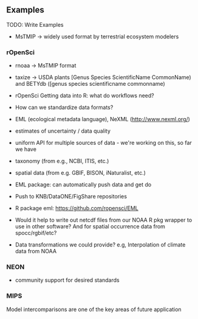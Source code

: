 ## Examples

TODO: Write Examples

* MsTMIP -> widely used format by terrestrial ecosystem modelers


### rOpenSci
 * rnoaa -> MsTMIP format
 * taxize -> USDA plants [Genus Species ScientificName CommonName) and BETYdb ([genus species scientificname commonname)  

* rOpenSci Getting data into R: what do workflows need?
 * How can we standardize data formats?
 * EML (ecological metadata language), NeXML (http://www.nexml.org/)
 * estimates of uncertainty / data quality
 * uniform API for multiple sources of data - we're working on this, so far we have 
  * taxonomy (from e.g., NCBI, ITIS, etc.)
  * spatial data (from e.g. GBIF, BISON, iNaturalist, etc.)
 * EML package: can automatically push data and get do
  * Push to KNB/DataONE/FigShare repositories
  * R package eml: https://github.com/ropensci/EML
 * Would it help to write out netcdf files from our NOAA R pkg wrapper to use in other software? And for spatial occurrence data from spocc/rgbif/etc?
 * Data transformations we could provide? e.g, Interpolation of climate data from NOAA

### NEON 
 * community support for desired standards


### MIPS

Model intercomparisons are one of the key areas of future application


